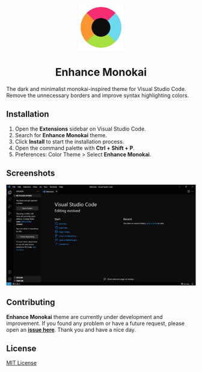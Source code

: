 <p align="center">
    <img src="./assets/monokai-logo.png" width="120" height="120">
    <h1 align="center">Enhance Monokai</h1>
</p>

The dark and minimalist monokai-inspired theme for Visual Studio Code.
Remove the unnecessary borders and improve syntax highlighting colors.

## Installation

1. Open the **Extensions** sidebar on Visual Studio Code.
2. Search for **Enhance Monokai** theme.
3. Click **Install** to start the installation process.
4. Open the command palette with **Ctrl + Shift + P**.
5. Preferences: Color Theme > Select **Enhance Monokai**.

## Screenshots

![Enhance Monokai Theme](./assets/monokai-demo.png)

## Contributing

**Enhance Monokai** theme are currently under development and improvement.
If you found any problem or have a future request, please open an
[**issue here**](https://github.com/syrizaldev/enhance-monokai/issues).
Thank you and have a nice day.

## License

[MIT License](./license)
